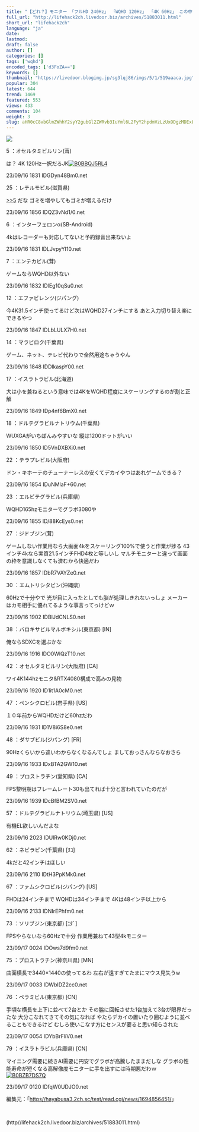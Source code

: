 ```yaml
---
title: "【どれ？】モニター 「フルHD 240Hz」 「WQHD 120Hz」 「4K 60Hz」 この中で選ぶなら？？？？？？？"
full_url: "http://lifehack2ch.livedoor.biz/archives/51883011.html"
short_url: "lifehack2ch"
language: "ja"
date: 
lastmod: 
draft: false
author: []
categories: []
tags: ['wqhd']
encoded_tags: ['d3FoZA==']
keywords: []
thumbnail: "https://livedoor.blogimg.jp/sg3lqj86/imgs/5/1/519aaaca.jpg"
popular: 304
latest: 644
trend: 1469
featured: 553
views: 433
comments: 104
weight: 3
slug: aHR0cC8vbGlmZWhhY2syY2gubGl2ZWRvb3IuYml6L2FyY2hpdmVzLzUxODgzMDExLmh0bWw=
---
```


![](https://livedoor.blogimg.jp/sg3lqj86/imgs/5/1/519aaaca.jpg)

<div><p class='t_name'>5 ：オセルタミビルリン(茸) </p> <p class='r2'>は？ 4K 120Hz一択だろJK<a href='https//www.amazon.co.jp/dp/B0BBQJ5RL4/?tag=nishiky24-22' target='_blank'><img src='https//m.media-amazon.com/images/I/51tindYWQmL._SL500_.jpg' alt='B0BBQJ5RL4' border='0'></a> </p><p>23/09/16 1831 IDGDyn48Bm0.net</p> <p class='t_name_res'>25 ：レテルモビル(滋賀県) </p> <p class='r4'><a href='#res_5'>>>5</a> だな ゴミを増やしてもゴミが増えるだけ </p><p>23/09/16 1856 IDQZ3vNd1/0.net</p> <p class='t_name'>6 ：インターフェロンα(SB-Android) </p> <p class='r4'>4kはレコーダーも対応してないと予約録音出来ないよ </p><p>23/09/16 1831 IDLJvpyYI10.net</p> <p class='t_name'>7 ：エンテカビル(茸) </p> <p class='r4'>ゲームならWQHD以外ない </p><p>23/09/16 1832 IDlEg10qSu0.net</p> <p class='t_name'>12 ：エファビレンツ(ジパング) </p> <p class='r4'>今4K31.5インチ使ってるけど次はWQHD27インチにする あと入力切り替え楽にできるやつ </p><p>23/09/16 1847 IDLbLULX7H0.net</p> <p class='t_name'>14 ：マラビロク(千葉県) </p> <p class='r4'>ゲーム、ネット、テレビ代わりで全然用途ちゃうやん </p><p>23/09/16 1848 IDDlkaspY00.net</p> <p class='t_name'>17 ：イスラトラビル(北海道) </p> <p class='r4'>大は小を兼ねるという意味では4KをWQHD程度にスケーリングするのが割と正解 </p><p>23/09/16 1849 IDp4nf6BmX0.net</p> <p class='t_name'>18 ：ドルテグラビルナトリウム(千葉県) </p> <p class='r1'>WUXGAがいちばんみやすいな 縦は1200ドットがいい </p><p>23/09/16 1850 ID5VnDXBXi0.net</p> <p class='t_name'>22 ：テラプレビル(大阪府) </p> <p class='r4'>ドン・キホーテのチューナーレスの安くてデカイやつはあれゲームできる？ </p><p>23/09/16 1854 IDuNMlaF+60.net</p> <p class='t_name'>23 ：エルビテグラビル(兵庫県) </p> <p class='r4'>WQHD165hzモニターでグラボ3080や </p><p>23/09/16 1855 ID/88KcEys0.net</p> <p class='t_name'>27 ：ジドブジン(茸) </p> <p class='r4'>ゲームしない作業用なら大画面4kをスケーリング100%で使うと作業が捗る 43インチ4kなら実質21.5インチFHD4枚と等しいし マルチモニターと違って画面の枠を意識しなくても済むから快適だわ </p><p>23/09/16 1857 IDbR7VAYZe0.net</p> <p class='t_name'>30 ：エムトリシタビン(沖縄県) </p> <p class='r2'>60Hzで十分やで 光が目に入ったとしても脳が処理しきれないっしょ メーカーはカモ相手に優れてるような事言ってっけどｗ </p><p>23/09/16 1902 IDBIJdCNLS0.net</p> <p class='t_name'>38 ：バロキサビルマルボキシル(東京都) [IN]</p> <p class='r4'>俺ならSDXCを選ぶかな </p><p>23/09/16 1916 IDO0WlQzT10.net</p> <p class='t_name'>42 ：オセルタミビルリン(大阪府) [CA]</p> <p class='r4'>ワイ4K144hzモニタ&RTX4080構成で高みの見物 </p><p>23/09/16 1920 ID1it1A0cM0.net</p> <p class='t_name'>47 ：ペンシクロビル(岩手県) [US]</p> <p class='r4'>１０年前からWQHDだけど60hzだわ </p><p>23/09/16 1931 ID1V8i6S8e0.net</p> <p class='t_name'>48 ：ダサブビル(ジパング) [FR]</p> <p class='r4'>90Hzくらいから違いわからなくなるんでしょ ましておっさんならなおさら </p><p>23/09/16 1933 IDxBTA2GW10.net</p> <p class='t_name'>49 ：プロストラチン(愛知県) [CA]</p> <p class='r4'>FPS黎明期はフレームレート30も出てれば十分と言われていたのだが </p><p>23/09/16 1939 IDcBfBM2SV0.net</p> <p class='t_name'>57 ：ドルテグラビルナトリウム(埼玉県) [US]</p> <p class='r4'>有機EL欲しいんだよな </p><p>23/09/16 2023 IDUlRw0KDj0.net</p> <p class='t_name'>62 ：ネビラピン(千葉県) [ﾇｺ]</p> <p class='r4'>4kだと42インチはほしい </p><p>23/09/16 2110 IDtH3PpKMk0.net</p> <p class='t_name'>67 ：ファムシクロビル(ジパング) [US]</p> <p class='r4'>FHDは24インチまで WQHDは34インチまで 4Kは48インチ以上から </p><p>23/09/16 2133 IDNIrEPhfm0.net</p> <p class='t_name'>73 ：ソリブジン(東京都) [ﾆﾀﾞ]</p> <p class='r4'>FPSやらないなら60Hzで十分 作業用兼ねて43型4kモニター </p><p>23/09/17 0024 IDOws7d9fm0.net</p> <p class='t_name'>75 ：プロストラチン(神奈川県) [MN]</p> <p class='r4'>曲面横長で3440×1440の使ってるわ 左右が遠すぎてたまにマウス見失うw </p><p>23/09/17 0033 IDWbIDZ2cc0.net</p> <p class='t_name'>76 ：ペラミビル(東京都) [CN]</p> <p class='r4'>手頃な横長を上下に並べて2台とか その脇に回転させた1台加えて3台が限界だったな 大分こなれてきてその気になれば やたらデカイの置いたり囲むように並べることもできるけど むしろ使いこなす方にセンスが要ると思い知らされた </p><p>23/09/17 0054 IDYbBrFliV0.net</p> <p class='t_name'>79 ：イスラトラビル(兵庫県) [CN]</p> <p class='r2'>マイニング需要に続きAI需要に円安でグラボが高騰したままだしな グラボの性能寿命が短くなる高解像度モニターに手を出すには時期悪だわｗ<a href='https//www.amazon.co.jp/dp/B0BZB7DS7Q/?tag=nishiky24-22' target='_blank'><img src='https//m.media-amazon.com/images/I/41bgv4f8VNL._SL500_.jpg' alt='B0BZB7DS7Q' border='0'></a> </p><p>23/09/17 0120 IDfqW0UDJO0.net</p> <p class='p_url'>編集元：「<a href='https//hayabusa3.2ch.sc/test/read.cgi/news/1694856451/' target='_blank'>https//hayabusa3.2ch.sc/test/read.cgi/news/1694856451/</a>」</p> <br clear='all'></div>

(http//lifehack2ch.livedoor.biz/archives/51883011.html)
